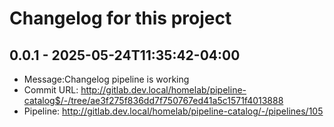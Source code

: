 # Changelog for this project
## 0.0.1 - 2025-05-24T11:35:42-04:00
- Message:Changelog pipeline is working
- Commit URL: http://gitlab.dev.local/homelab/pipeline-catalog$/-/tree/ae3f275f836dd7f750767ed41a5c1571f4013888
- Pipeline: http://gitlab.dev.local/homelab/pipeline-catalog/-/pipelines/105
<br>